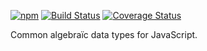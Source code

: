 [![npm](https://img.shields.io/npm/v/common-adt.svg)](https://www.npmjs.com/package/common-adt)
[![Build Status](https://img.shields.io/travis/nvie/common-adt/master.svg)](https://travis-ci.org/nvie/common-adt)
[![Coverage Status](https://img.shields.io/coveralls/nvie/common-adt/master.svg)](https://coveralls.io/github/nvie/common-adt?branch=master)

Common algebraïc data types for JavaScript.
